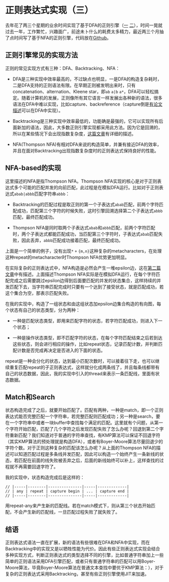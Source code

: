 正则表达式实现（三）
================

去年花了两三个星期的业余时间实现了基于DFA的正则引擎（[一](http://airtrack.me/posts/2013/07/05/正则表达式实现（一）) [二](http://airtrack.me/posts/2013/09/01/正则表达式实现（二）)），时间一晃就过去一年，工作繁忙，兴趣面广，前途未卜什么的耗费太多精力，最近两三个月抽了点时间写了基于NFA的正则引擎，代码放在[Github](https://github.com/airtrack/regex)。

正则引擎常见的实现方法
-------------------

正则的常见实现方式有三种：DFA、Backtracking、NFA：

* DFA是三种实现中效率最高的，不过缺点也明显，一是DFA的构造复杂耗时，二是DFA支持的正则语法有限。在早期正则被发明出来时，只有concatenation、alternation、Kleene star，即`ab` `a|b` `a*`，DFA可以轻松搞定。随着计算机的发展，正则像所有其它语言一样发展出各种新的语法，很多语法在DFA中难以实现，比如capture、backreference（capture倒是[有论文描述](http://laurikari.net/ville/spire2000-tnfa.ps)可以在DFA中实现）。

* Backtracking是三种实现中效率最低的，功能确是最强的，它可以实现所有后面新加的语法，因此，大多数正则引擎实现都采用此方法。因为它是回溯的，所以在某些情况下会出现指数复杂度，[这篇文章](http://swtch.com/~rsc/regexp/regexp1.html)有详细的描述。

* NFA(Thompson NFA)有相对DFA来说的构造简单，并兼有接近DFA的效率，并且在面对Backtracking出现指数复杂度时的正则表达式保持良好的性能。

NFA-based的实现
--------------

这里描述的NFA是指Thompson NFA。Thompson NFA实现的核心是对于正则表达式多个可能的匹配并发的向前匹配，此过程是在模拟DFA运行。比如对于正则表达式`abab|abbb`匹配字符串`abbb`：

* Backtracking的匹配过程是取正则的第一个子表达式`abab`匹配，前两个字符匹配成功，匹配第三个字符的时候失败，这时引擎回溯选择第二个子表达式`abbb`匹配，最终匹配成功。

* Thompson NFA是同时取两个子表达式`abab`和`abbb`匹配，前两个字符匹配时，两个子表达式都能匹配成功，当匹配第三个字符时，子表达式`abab`匹配失败，因此丢弃，`abbb`匹配成功接着匹配，最终匹配成功。

上面是一个简单的例子，没有出现`*` `+` `{m,n}`这种复杂的metacharacters，在处理这种repeat的metacharacter时Thompson NFA优势更加明显。

在实际复杂的正则表达式中，NFA构造是必然会产生一堆epsilon边，这在[第二篇文章](http://airtrack.me/posts/2013/09/01/正则表达式实现（二）)中有描述。上面描述Thompson NFA实际是在模拟DFA运行，在每个字符匹配完成之后需要跳过epsilon边得到后面要匹配的并发的状态集合，这样持续的并发匹配下去，当字符串匹配完成时只要有一个达到了接受状态，就是匹配成功，若这个集合为空，那表示匹配失败。

在我的实现中，构造了一组状态和由这组状态加epsilon边集合构造的有向图，每个状态有自己的状态类型，分为两种：

* 一种是匹配状态类型，即用来匹配字符的状态，若字符匹配成功，则进入下一个状态；

* 一种是操作状态类型，即不匹配字符的状态，在每个字符匹配结束之后若到达这些状态，则会进行相应的操作，比如repeat状态，记录匹配计数，并判断匹配计数是否完成再决定是否进入的下面的状态。

repeat是一种会分化的状态，达到最小匹配次数时，可以接着往下走，也可以继续重复匹配repeat的子正则表达式，这样就分化成两条线了，并且每条线都带有自己的状态数据，因此，我的实现中引入的thread来表示一条匹配线，里面有状态数据。

Match和Search
-------------

状态构造完成了之后，就要开始匹配了。匹配有两种，一种是match，即一个正则表达式能否完整匹配一个字符串，若完整匹配则匹配成功；另一种是search，要在一个字符串中或者一块buffer中查找每个满足的匹配。这里就有个问题，从第一个字符开始匹配，匹配了几个字符之后发现匹配失败了怎么办呢？回退到第二个字符重新匹配？我们知道对于普通的字符串查找，有KMP算法可以保证不回退字符（其实KMP算法的预处理就是构造DFA），或者有Boyer-Moore算法尽量回退少的字符个数。对于正则这种复杂的匹配该怎么办呢？从上面的Thompson NFA的描述可以知道匹配过程是多条线并发匹配，因此可以构造一个始终产生一条新线的状态，若匹配在前面的线失败被丢弃之后，后面的新线始终可以补上，这样查找的过程就不再需要回退字符了。

我的实现中，状态构造完成后是这样的：

    // |-----|--------|---------------|-----|-------------|
    // | any | repeat | capture begin | ... | capture end |
    // |-----|--------|---------------|-----|-------------|

用repeat-any来产生新的匹配线。若在match模式下，则从第三个状态开始匹配，不会产生新的匹配线，一旦匹配过程失败了就失败了。

结语
----

正则表达式语法一直在扩展，新的语法有些很难在DFA和NFA中实现，而在Backtracking中的实现又是以牺牲性能为代价。因此有些正则表达式实现会结合多种实现方式，判断正则表达式的类型选择不同的引擎，比如普通字符串加上一些简单的正则语法采用DFA引擎匹配，或者只有普通字符串的匹配可以用Boyer-Moore算法，毕竟Boyer-Moore算法在普通文本查找中要优于KMP算法：），对于复杂的正则表达式采用Backtracking，甚至有些正则引擎使用JIT来加速。

